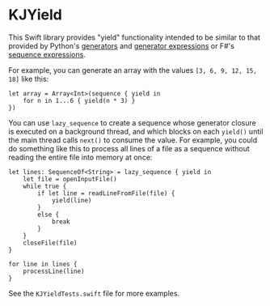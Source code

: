 KJYield
=======

This Swift library provides "yield" functionality intended to be similar to that provided by Python's [generators](http://legacy.python.org/dev/peps/pep-0255/) and [generator expressions](http://legacy.python.org/dev/peps/pep-0289/) or F#'s [sequence expressions](http://msdn.microsoft.com/en-us/library/dd233209.aspx).


For example, you can generate an array with the values `[3, 6, 9, 12, 15, 18]` like this:

    let array = Array<Int>(sequence { yield in
        for n in 1...6 { yield(n * 3) }
    })

You can use `lazy_sequence` to create a sequence whose generator closure is executed on a background thread, and which blocks on each `yield()` until the main thread calls `next()` to consume the value.  For example, you could do something like this to process all lines of a file as a sequence without reading the entire file into memory at once:

    let lines: SequenceOf<String> = lazy_sequence { yield in
        let file = openInputFile()
        while true {
            if let line = readLineFromFile(file) {
                yield(line)
            }
            else {
                break
            }
        }
        closeFile(file)
    }

    for line in lines {
        processLine(line)
    }

See the `KJYieldTests.swift` file for more examples.
